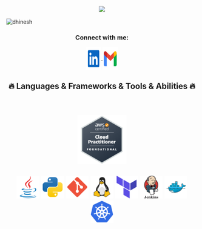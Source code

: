 <p align="center">
  <img src="https://github.com/thompsonemerson/thompsonemerson/raw/master/cover-thompson.png" height="200"/>
</p>

<p align="left"> <img src="https://komarev.com/ghpvc/?username=dhinesh&label=Profile%20views&color=0e75b6&style=flat" alt="dhinesh" /> </p>


<h3 align="center">Connect with me:</h3>
<p align="center">
  <a href="https://www.linkedin.com/in/dhinesh-mohan/" title="LinkedIn Profile" target="blank">
    <img align="center" height="60" src="svg/Linkedin.svg" alt="dhinesh-mohan" height="30" width="40" />
  </a>
  <a href="mailto: dhineshambi03@gmail.com" title="Mail" target="blank">
    <img align="center" height="60" src="svg/Gmail.svg" alt="dhinesh-mohan" height="30" width="40" />
  </a>
</p>


<h2 align="center">🔥 Languages & Frameworks & Tools & Abilities 🔥</h2>
<br>
  
<h2 align="center">
  <code><img title="Cloud Practitioner" height="130" src="svg/aws-certified-cloud-practitioner.png"></code>
  
  <br>
  <br>
  <code><img title="Java" height="60" src="svg/Java-original.svg"></code>
  <code><img title="Python" height="60" src="svg/Python.svg"></code>
  <code><img title="Git" height="60" src="svg/Git.svg"></code>
  <code><img title="Linux" height="60" src="svg/Linux.svg"></code>
  <code><img title="Terraform" height="60" src="svg/Terraform.svg"></code>
  <code><img title="Jenkins" height="60" src="svg/Jenkins.svg"></code>
  <code><img title="Docker" height="60" src="svg/Docker.svg"></code>
  <code><img title="Kubernetes" height="60" src="svg/Kubernetes.svg"></code>
  
</h2>
